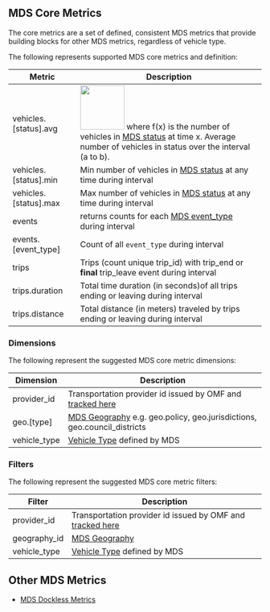 ## MDS Core Metrics

The core metrics are a set of defined, consistent MDS metrics that provide building blocks for other MDS metrics, regardless of vehicle type.

The following represents supported MDS core metrics and definition:


| Metric               | Description                                                                                                         |
| -------------------- | ------------------------------------------------------------------------------------------------------------------- |
| vehicles.[status].avg | <img src="https://lh6.googleusercontent.com/E7yd_nf0KsVabWC_7J6L_2jn2KPOw9F0tA9T1jwFULHBrB-9H0uQ13GViSGKSd69JEUIBOhKM6O0eQY0GW84W5OromEQ0NduoDH1BuFzAsXJZicjA1UZxSojkTVKYb2uUx0lwZVk" title="" alt="" width="88"> where f(x) is the number of vehicles in [MDS status](https://github.com/openmobilityfoundation/mobility-data-specification/tree/dev/agency#vehicle-events) at time x. Average number of vehicles in status over the interval (a to b). |
| vehicles.[status].min | Min number of vehicles in [MDS status](https://github.com/openmobilityfoundation/mobility-data-specification/tree/dev/agency#vehicle-events) at any time during interval   |
| vehicles.[status].max | Max number of vehicles in [MDS status](https://github.com/openmobilityfoundation/mobility-data-specification/tree/dev/agency#vehicle-events) at any time during interval   |
| events               | returns counts for each [MDS event_type](https://github.com/openmobilityfoundation/mobility-data-specification/tree/dev/agency#vehicle-events) during interval |
| events.[event_type]  | Count of all `event_type` during interval                                                                            |
| trips                | Trips (count unique trip_id) with trip_end or **final** trip_leave event during interval                               |
| trips.duration       | Total time duration (in seconds)of all trips ending or leaving during interval                                     |
| trips.distance       | Total distance (in meters) traveled by trips ending or leaving during interval                                     |

### Dimensions

The following represent the suggested MDS core metric dimensions:

| Dimension    | Description                                                                                                                |
| ------------ | -------------------------------------------------------------------------------------------------------------------------- |
| provider_id  | Transportation provider id issued by OMF and [tracked here](https://github.com/openmobilityfoundation/mobility-data-specification/blob/dev/providers.csv)                              |
| geo.[type]   | [MDS Geography](https://github.com/openmobilityfoundation/mobility-data-specification/blob/dev/policy/README.md#geographies) e.g. geo.policy, geo.jurisdictions, geo.council_districts |
| vehicle_type | [Vehicle Type](https://github.com/openmobilityfoundation/mobility-data-specification/tree/dev/agency#vehicle-type) defined by MDS                                                  |

### Filters

The following represent the suggested MDS core metric filters:

| Filter       | Description                                                                                                                |
| ------------ | -------------------------------------------------------------------------------------------------------------------------- |
| provider_id  | Transportation provider id issued by OMF and [tracked here](https://github.com/openmobilityfoundation/mobility-data-specification/blob/dev/providers.csv)                              |
| geography_id    | [MDS Geography](https://github.com/openmobilityfoundation/mobility-data-specification/blob/dev/policy/README.md#geographies) |
| vehicle_type | [Vehicle Type](https://github.com/openmobilityfoundation/mobility-data-specification/tree/dev/agency#vehicle-type) defined by MDS                                                      |


## Other MDS Metrics

- [MDS Dockless Metrics](dockless_metrics.md)
